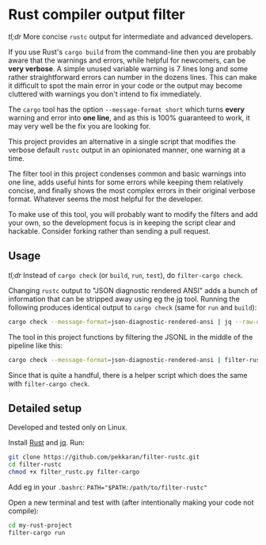 # Rust compiler output filter

*tl;dr* More concise `rustc` output for intermediate and advanced developers.

If you use Rust's `cargo build` from the command-line then you are probably aware that the warnings and errors, while helpful for newcomers, can be **very verbose**. A simple unused variable warning is 7 lines long and some rather straightforward errors can number in the dozens lines. This can make it difficult to spot the main error in your code or the output may become cluttered with warnings you don't intend to fix immediately.

The `cargo` tool has the option `--message-format short` which turns **every** warning and error into **one line**, and as this is 100% guaranteed to work, it may very well be the fix you are looking for.

This project provides an alternative in a single script that modifies the verbose default `rustc` output in an opinionated manner, one warning at a time.

The filter tool in this project condenses common and basic warnings into one line, adds useful hints for some errors while keeping them relatively concise, and finally shows the most complex errors in their original verbose format. Whatever seems the most helpful for the developer.

To make use of this tool, you will probably want to modify the filters and add your own, so the development focus is in keeping the script clear and hackable. Consider forking rather than sending a pull request.

## Usage

*tl;dr* Instead of `cargo check` (or `build`, `run`, `test`), do `filter-cargo check`.

Changing `rustc` output to "JSON diagnostic rendered ANSI" adds a bunch of information that can be stripped away using eg the [jq](https://jqlang.github.io/jq/) tool. Running the following produces identical output to `cargo check` (same for `run` and `build`):

```sh
cargo check --message-format=json-diagnostic-rendered-ansi | jq --raw-output 'select(.reason=="compiler-message") | .message.rendered'
```

The tool in this project functions by filtering the JSONL in the middle of the pipeline like this:

```sh
cargo check --message-format=json-diagnostic-rendered-ansi | filter-rustc.py | jq --raw-output 'select(.reason=="compiler-message") | .message.rendered'
```

Since that is quite a handful, there is a helper script which does the same with `filter-cargo check`.

## Detailed setup

Developed and tested only on Linux.

Install [Rust](https://www.rust-lang.org/tools/install) and [jq](https://jqlang.github.io/jq/). Run:

```sh
git clone https://github.com/pekkaran/filter-rustc.git
cd filter-rustc
chmod +x filter_rustc.py filter-cargo
```

Add eg in your `.bashrc`: `PATH="$PATH:/path/to/filter-rustc"`

Open a new terminal and test with (after intentionally making your code not compile):
```sh
cd my-rust-project
filter-cargo run
```
